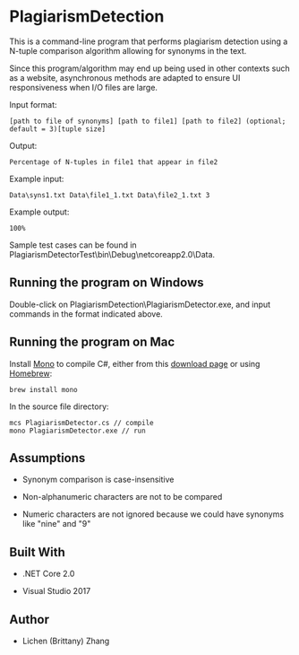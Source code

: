 # PlagiarismDetection

This is a command-line program that performs plagiarism detection using a N-tuple comparison algorithm allowing for synonyms in the text.

Since this program/algorithm may end up being used in other contexts such as a website, asynchronous methods are adapted to ensure UI responsiveness when I/O files are large.

Input format: 

```
[path to file of synonyms] [path to file1] [path to file2] (optional; default = 3)[tuple size]
```

Output: 

```
Percentage of N-tuples in file1 that appear in file2
```

Example input:

```
Data\syns1.txt Data\file1_1.txt Data\file2_1.txt 3
```

Example output:

```
100%
```

Sample test cases can be found in PlagiarismDetectorTest\bin\Debug\netcoreapp2.0\Data.

## Running the program on Windows

Double-click on PlagiarismDetection\PlagiarismDetector.exe, and input commands in the format indicated above.

## Running the program on Mac

Install [Mono](https://www.mono-project.com/) to compile C#, either from this [download page](https://www.mono-project.com/download/stable/) or using [Homebrew](https://brew.sh/):

```
brew install mono
```

In the source file directory:

```
mcs PlagiarismDetector.cs // compile
mono PlagiarismDetector.exe // run
```

## Assumptions

* Synonym comparison is case-insensitive

* Non-alphanumeric characters are not to be compared

* Numeric characters are not ignored because we could have synonyms like "nine" and "9"


## Built With

* .NET Core 2.0

* Visual Studio 2017

## Author

* Lichen (Brittany) Zhang